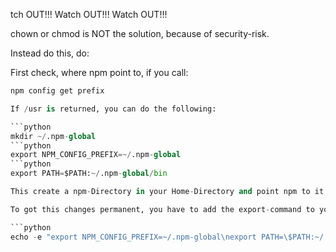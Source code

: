 tch OUT!!! Watch OUT!!! Watch OUT!!!

chown or chmod is NOT the solution, because of security-risk.

Instead do this, do:

First check, where npm point to, if you call:

```python
npm config get prefix

If /usr is returned, you can do the following:

```python
mkdir ~/.npm-global
```python
export NPM_CONFIG_PREFIX=~/.npm-global
```python
export PATH=$PATH:~/.npm-global/bin

This create a npm-Directory in your Home-Directory and point npm to it.

To got this changes permanent, you have to add the export-command to your .bashrc:

```python
echo -e "export NPM_CONFIG_PREFIX=~/.npm-global\nexport PATH=\$PATH:~/.npm-global/bin" >> ~/.bashrc


